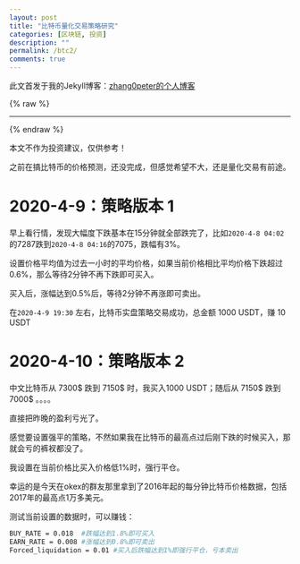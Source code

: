 ```yaml
---
layout: post
title: "比特币量化交易策略研究"
categories: [区块链, 投资]
description: ""
permalink: /btc2/
comments: true
---
```


此文首发于我的Jekyll博客：[zhang0peter的个人博客](https://zhang0peter.com)         

{% raw %}
***          
{% endraw %}

本文不作为投资建议，仅供参考！

之前在搞比特币的价格预测，还没完成，但感觉希望不大，还是量化交易有前途。



# 2020-4-9：策略版本 1



早上看行情，发现大幅度下跌基本在15分钟就全部跌完了，比如`2020-4-8 04:02`的7287跌到`2020-4-8 04:16`的7075，跌幅有3%。

设置价格平均值为过去一小时的平均价格，如果当前价格相比平均价格下跌超过0.6%，那么等待2分钟不再下跌即可买入。

买入后，涨幅达到0.5%后，等待2分钟不再涨即可卖出。

在`2020-4-9 19:30` 左右，比特币实盘策略交易成功，总金额 1000 USDT，赚 10 USDT

# 2020-4-10：策略版本 2

中文比特币从 7300$ 跌到 7150$ 时，我买入1000 USDT；随后从 7150$ 跌到 7000$ 。。。。

直接把昨晚的盈利亏光了。

感觉要设置强平的策略，不然如果我在比特币的最高点过后刚下跌的时候买入，那就会亏的裤衩都没了。

我设置在当前价格比买入价格低1%时，强行平仓。

幸运的是今天在okex的群友那里拿到了2016年起的每分钟比特币价格数据，包括2017年的最高点1万多美元。

测试当前设置的数据时，可以赚钱：
```sh
BUY_RATE = 0.018  #跌幅达到1.8%即可买入
EARN_RATE = 0.008 #涨幅达到0.8%即可卖出
Forced_liquidation = 0.01 #买入后跌幅达到1%即强行平仓，亏本卖出
```



